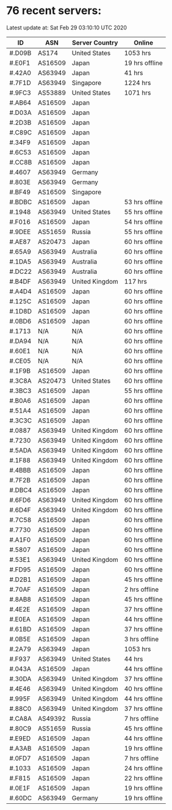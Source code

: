 # 76 recent servers:

Latest update at: Sat Feb 29 03:10:10 UTC 2020

| ID | ASN | Server Country | Online |
| -- | --- | -------------- | ------ |
| #.D09B | AS174 | United States | 1053 hrs |
| #.E0F1 | AS16509 | Japan | 19 hrs offline |
| #.42A0 | AS63949 | Japan | 41 hrs |
| #.7F1D | AS63949 | Singapore | 1224 hrs |
| #.9FC3 | AS53889 | United States | 1071 hrs |
| #.AB64 | AS16509 | Japan | |
| #.D03A | AS16509 | Japan | |
| #.2D3B | AS16509 | Japan | |
| #.C89C | AS16509 | Japan | |
| #.34F9 | AS16509 | Japan | |
| #.6C53 | AS16509 | Japan | |
| #.CC8B | AS16509 | Japan | |
| #.4607 | AS63949 | Germany | |
| #.803E | AS63949 | Germany | |
| #.BF49 | AS16509 | Singapore | |
| #.BDBC | AS16509 | Japan | 53 hrs offline |
| #.1948 | AS63949 | United States | 55 hrs offline |
| #.F016 | AS16509 | Japan | 54 hrs offline |
| #.9DEE | AS51659 | Russia | 55 hrs offline |
| #.AE87 | AS20473 | Japan | 60 hrs offline |
| #.65A9 | AS63949 | Australia | 60 hrs offline |
| #.1DA5 | AS63949 | Australia | 60 hrs offline |
| #.DC22 | AS63949 | Australia | 60 hrs offline |
| #.B4DF | AS63949 | United Kingdom | 117 hrs |
| #.A4D4 | AS16509 | Japan | 60 hrs offline |
| #.125C | AS16509 | Japan | 60 hrs offline |
| #.1D8D | AS16509 | Japan | 60 hrs offline |
| #.0BD6 | AS16509 | Japan | 60 hrs offline |
| #.1713 | N/A | N/A | 60 hrs offline |
| #.DA94 | N/A | N/A | 60 hrs offline |
| #.60E1 | N/A | N/A | 60 hrs offline |
| #.CE05 | N/A | N/A | 60 hrs offline |
| #.1F9B | AS16509 | Japan | 60 hrs offline |
| #.3C8A | AS20473 | United States | 60 hrs offline |
| #.3BC3 | AS16509 | Japan | 55 hrs offline |
| #.B0A6 | AS16509 | Japan | 60 hrs offline |
| #.51A4 | AS16509 | Japan | 60 hrs offline |
| #.3C3C | AS16509 | Japan | 60 hrs offline |
| #.0887 | AS63949 | United Kingdom | 60 hrs offline |
| #.7230 | AS63949 | United Kingdom | 60 hrs offline |
| #.5ADA | AS63949 | United Kingdom | 60 hrs offline |
| #.1F88 | AS63949 | United Kingdom | 60 hrs offline |
| #.4BBB | AS16509 | Japan | 60 hrs offline |
| #.7F2B | AS16509 | Japan | 60 hrs offline |
| #.DBC4 | AS16509 | Japan | 60 hrs offline |
| #.6FD6 | AS63949 | United Kingdom | 60 hrs offline |
| #.6D4F | AS63949 | United Kingdom | 60 hrs offline |
| #.7C58 | AS16509 | Japan | 60 hrs offline |
| #.7730 | AS16509 | Japan | 60 hrs offline |
| #.A1F0 | AS16509 | Japan | 60 hrs offline |
| #.5807 | AS16509 | Japan | 60 hrs offline |
| #.53E1 | AS63949 | United Kingdom | 60 hrs offline |
| #.FD95 | AS16509 | Japan | 60 hrs offline |
| #.D2B1 | AS16509 | Japan | 45 hrs offline |
| #.70AF | AS16509 | Japan | 2 hrs offline |
| #.8AB8 | AS16509 | Japan | 45 hrs offline |
| #.4E2E | AS16509 | Japan | 37 hrs offline |
| #.E0EA | AS16509 | Japan | 44 hrs offline |
| #.61BD | AS16509 | Japan | 37 hrs offline |
| #.0B5E | AS16509 | Japan | 3 hrs offline |
| #.2A79 | AS63949 | Japan | 1053 hrs |
| #.F937 | AS63949 | United States | 44 hrs |
| #.043A | AS16509 | Japan | 44 hrs offline |
| #.30DA | AS63949 | United Kingdom | 37 hrs offline |
| #.4E46 | AS63949 | United Kingdom | 40 hrs offline |
| #.995F | AS63949 | United Kingdom | 44 hrs offline |
| #.88C0 | AS63949 | United Kingdom | 37 hrs offline |
| #.CA8A | AS49392 | Russia | 7 hrs offline |
| #.80C9 | AS51659 | Russia | 45 hrs offline |
| #.E9ED | AS16509 | Japan | 44 hrs offline |
| #.A3AB | AS16509 | Japan | 19 hrs offline |
| #.0FD7 | AS16509 | Japan | 7 hrs offline |
| #.1033 | AS16509 | Japan | 24 hrs offline |
| #.F815 | AS16509 | Japan | 22 hrs offline |
| #.0E1F | AS16509 | Japan | 19 hrs offline |
| #.60DC | AS63949 | Germany | 19 hrs offline |


